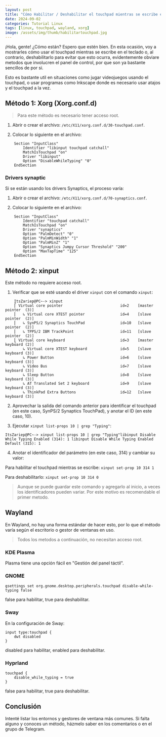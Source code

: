 ```yaml
---
layout: post
title: "Cómo Habilitar / Deshabilitar el touchpad mientras se escribe en Linux"
date: 2024-09-02
categories: Tutorial Linux
tags: [linux, touchpad, wayland, xorg]
image: /assets/img/thumb/habilitartouchpad.jpg
---
```


¡Hola, gente! ¿Cómo están? Espero que estén bien. En esta ocasión, voy a mostrarles cómo usar el touchpad mientras se escribe en el teclado o, al contrario, deshabilitarlo para evitar que esto ocurra, evidentemente obviare metodos que involucren el panel de control, por que son ya bastante sencillos de por si.

Esto es bastante util en situaciones como jugar videojuegos usando el touchpad, o usar programas como Inkscape donde es necesario usar atajos y el touchpad a la vez.


## Método 1: Xorg (Xorg.conf.d)

> Para este método es necesario tener acceso root.

1. Abrir o crear el archivo:
 `/etc/X11/xorg.conf.d/30-touchpad.conf`.

2. Colocar lo siguiente en el archivo:

```
    Section "InputClass"
        Identifier "libinput touchpad catchall"
        MatchIsTouchpad "on"
        Driver "libinput"
        Option "DisableWhileTyping" "0"
    EndSection
```

### Drivers synaptic

Si se están usando los drivers Synaptics, el proceso varía:

1. Abrir o crear el archivo:
`/etc/X11/xorg.conf.d/70-synaptics.conf`.

2. Colocar lo siguiente en el archivo:

```
    Section "InputClass"
        Identifier "touchpad catchall"
        MatchIsTouchpad "on"
        Driver "synaptics"
        Option "PalmDetect" "0"
        Option "PalmMinWidth" "1"
        Option "PalmMinZ" "1"
        Option "Synaptics Jumpy Cursor Threshold" "200"
        Option "MaxTapTime" "125"
    EndSection
```

## Método 2: xinput

Este método no requiere acceso root.

1. Verificar que se esté usando el driver `xinput` con el comando `xinput`:

```
    ItsZariep@PC~-> xinput
    ⎡ Virtual core pointer                          id=2    [master pointer  (3)]
    ⎜   ↳ Virtual core XTEST pointer                id=4    [slave  pointer  (2)]
    ⎜   ↳ SynPS/2 Synaptics TouchPad                id=10   [slave  pointer  (2)]
    ⎜   ↳ TPPS/2 IBM TrackPoint                     id=11   [slave  pointer  (2)]
    ⎣ Virtual core keyboard                         id=3    [master keyboard (2)]
        ↳ Virtual core XTEST keyboard               id=5    [slave  keyboard (3)]
        ↳ Power Button                              id=6    [slave  keyboard (3)]
        ↳ Video Bus                                 id=7    [slave  keyboard (3)]
        ↳ Sleep Button                              id=8    [slave  keyboard (3)]
        ↳ AT Translated Set 2 keyboard              id=9    [slave  keyboard (3)]
        ↳ ThinkPad Extra Buttons                    id=12   [slave  keyboard (3)]
```

2. Aprovechar la salida del comando anterior para identificar el touchpad (en este caso, SynPS/2 Synaptics TouchPad), y anotar el ID (en este caso, 10).

3. Ejecutar `xinput list-props 10 | grep "Typing"`:
 
```
ItsZariep@PC~-> xinput list-props 10 | grep "Typing"libinput Disable While Typing Enabled (314): 1 libinput Disable While Typing Enabled Default (315): 1
```

4. Anotar el identificador del parámetro (en este caso, 314) y cambiar su valor:

Para habilitar el touchpad mientras se escribe:
`xinput set-prop 10 314 1`

Para deshabilitarlo:
`xinput set-prop 10 314 0`

> Aunque se puede guardar este comando y agregarlo al inicio, a veces los identificadores pueden variar. Por este motivo es recomendable el primer metodo.

## Wayland

En Wayland, no hay una forma estándar de hacer esto, por lo que el método varía según el escritorio o gestor de ventanas en uso.

> Todos los metodos a continuación, no necesitan acceso root.

### KDE Plasma

Plasma tiene una opción fácil en "Gestión del panel táctil".

### GNOME

`gsettings set org.gnome.desktop.peripherals.touchpad disable-while-typing false`

false para habilitar, true para deshabilitar.

### Sway

En la configuración de Sway:

```
input type:touchpad {
    dwt disabled
}
```

disabled para habilitar, enabled para deshabilitar.

### Hyprland

```
touchpad {
    disable_while_typing = true
}
```

false para habilitar, true para deshabilitar.

## Conclusión

Intenté listar los entornos y gestores de ventana más comunes. Si falta alguno y conoces un método, házmelo saber en los comentarios o en el grupo de Telegram.